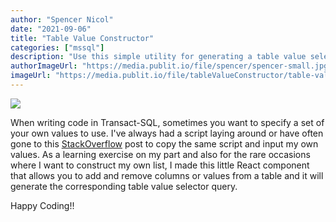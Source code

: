 ```yaml
---
author: "Spencer Nicol"
date: "2021-09-06"
title: "Table Value Constructor"
categories: ["mssql"]
description: "Use this simple utility for generating a table value selector statement in SQL."
authorImageUrl: "https://media.publit.io/file/spencer/spencer-small.jpg"
imageUrl: "https://media.publit.io/file/tableValueConstructor/table-value-constructor.png"
---
```


![](https://media.publit.io/file/tableValueConstructor/table-value-constructor.png)

When writing code in Transact-SQL, sometimes you want to specify a set of your own values to use. I've always had a script laying around or have often gone to this [StackOverflow]("https://stackoverflow.com/questions/1564956/how-can-i-select-from-list-of-values-in-sql-server/35093787#35093787") post to copy the same script and input my own values. As a learning exercise on my part and also for the rare occasions where I want to construct my own list, I made this little React component that allows you to add and remove columns or values from a table and it will generate the corresponding table value selector query.

<TableValueConstructor />

Happy Coding!!
